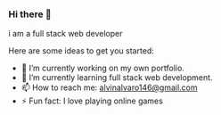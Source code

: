 ### Hi there 👋


i am a full stack web developer 

Here are some ideas to get you started:

- 🔭 I’m currently working on my own portfolio.
- 🌱 I’m currently learning full stack web development.
- 📫 How to reach me: alvinalvaro146@gmail.com
- ⚡ Fun fact: I love playing online games

